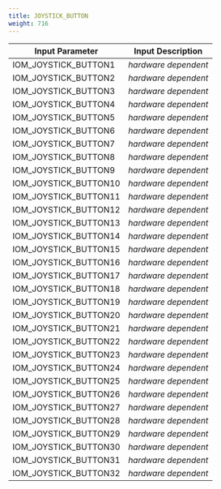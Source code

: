 ```yaml
---
title: JOYSTICK_BUTTON
weight: 716
---
```


| Input Parameter         | Input Description    |
| ----------------------- | -------------------- |
| IOM\_JOYSTICK\_BUTTON1  | *hardware dependent* |
| IOM\_JOYSTICK\_BUTTON2  | *hardware dependent* |
| IOM\_JOYSTICK\_BUTTON3  | *hardware dependent* |
| IOM\_JOYSTICK\_BUTTON4  | *hardware dependent* |
| IOM\_JOYSTICK\_BUTTON5  | *hardware dependent* |
| IOM\_JOYSTICK\_BUTTON6  | *hardware dependent* |
| IOM\_JOYSTICK\_BUTTON7  | *hardware dependent* |
| IOM\_JOYSTICK\_BUTTON8  | *hardware dependent* |
| IOM\_JOYSTICK\_BUTTON9  | *hardware dependent* |
| IOM\_JOYSTICK\_BUTTON10 | *hardware dependent* |
| IOM\_JOYSTICK\_BUTTON11 | *hardware dependent* |
| IOM\_JOYSTICK\_BUTTON12 | *hardware dependent* |
| IOM\_JOYSTICK\_BUTTON13 | *hardware dependent* |
| IOM\_JOYSTICK\_BUTTON14 | *hardware dependent* |
| IOM\_JOYSTICK\_BUTTON15 | *hardware dependent* |
| IOM\_JOYSTICK\_BUTTON16 | *hardware dependent* |
| IOM\_JOYSTICK\_BUTTON17 | *hardware dependent* |
| IOM\_JOYSTICK\_BUTTON18 | *hardware dependent* |
| IOM\_JOYSTICK\_BUTTON19 | *hardware dependent* |
| IOM\_JOYSTICK\_BUTTON20 | *hardware dependent* |
| IOM\_JOYSTICK\_BUTTON21 | *hardware dependent* |
| IOM\_JOYSTICK\_BUTTON22 | *hardware dependent* |
| IOM\_JOYSTICK\_BUTTON23 | *hardware dependent* |
| IOM\_JOYSTICK\_BUTTON24 | *hardware dependent* |
| IOM\_JOYSTICK\_BUTTON25 | *hardware dependent* |
| IOM\_JOYSTICK\_BUTTON26 | *hardware dependent* |
| IOM\_JOYSTICK\_BUTTON27 | *hardware dependent* |
| IOM\_JOYSTICK\_BUTTON28 | *hardware dependent* |
| IOM\_JOYSTICK\_BUTTON29 | *hardware dependent* |
| IOM\_JOYSTICK\_BUTTON30 | *hardware dependent* |
| IOM\_JOYSTICK\_BUTTON31 | *hardware dependent* |
| IOM\_JOYSTICK\_BUTTON32 | *hardware dependent* |
